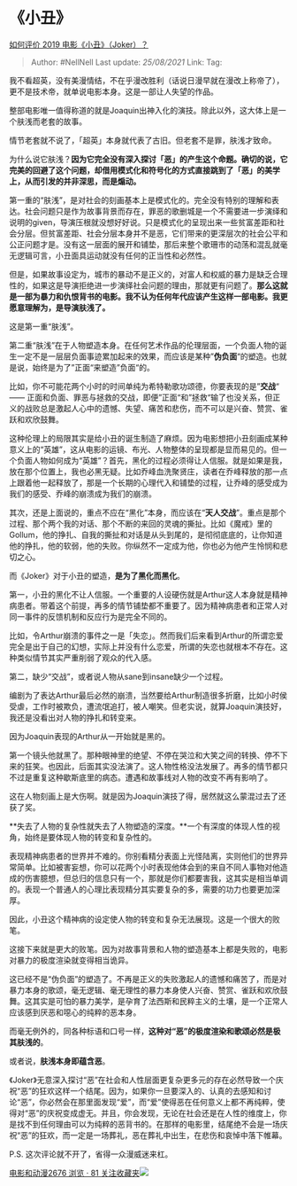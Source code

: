 # 《小丑》
[如何评价 2019 电影《小丑》（Joker）？](https://www.zhihu.com/question/318913382/answer/858881972)

> Author: #NellNell
> Last update: *25/08/2021*
> Link:
> Tag:

我不看超英，没有美漫情结，不在乎漫改胜利（话说日漫早就在漫改上称帝了），更不是技术帝，就单说电影本身。这是一部让人失望的作品。

整部电影唯一值得称道的就是Joaquin出神入化的演技。除此以外，这大体上是一个肤浅而老套的故事。

情节老套就不说了，「超英」本身就代表了古旧。但老套不是罪，肤浅才致命。

为什么说它肤浅？**因为它完全没有深入探讨「恶」的产生这个命题。确切的说，它完美的回避了这个问题，却借用模式化和符号化的方式直接跳到了「恶」的美学上，从而引发的并非深思，而是煽动。**

第一重的“肤浅”，是对社会的刻画基本上是模式化的。完全没有特别的理解和表达。社会问题只是作为故事背景而存在，罪恶的歌删城是一个不需要进一步演绎和说明的given，导演压根就没想好好说。只是模式化的呈现出来一些贫富差距和社会分层。但贫富差距、社会分层本身并不是恶，它们带来的更深层次的社会公平和公正问题才是。没有这一层面的展开和铺垫，那后来整个歌珊市的动荡和混乱就毫无逻辑可言，小丑面具运动就没有任何的正当性和必然性。

但是，如果故事设定为，城市的暴动不是正义的，对富人和权威的暴力是缺乏合理性的，如果这是导演拒绝进一步演绎社会问题的理由，那就更有问题了。**那么这就是一部为暴力和仇恨背书的电影。我不认为任何年代应该产生这样一部电影。我更愿意理解为，是导演肤浅了。**

这是第一重“肤浅”。

第二重“肤浅”在于人物塑造本身。在任何艺术作品的伦理层面，一个负面人物的诞生一定不是一层层负面事迹累加起来的效果，而应该是某种”**伪负面**“的塑造。也就是说，始终是为了”正面“来塑造”负面“的。

比如，你不可能花两个小时的时间单纯为希特勒歌功颂德，你要表现的是”**交战**“ —— 正面和负面、罪恶与拯救的交战，即便”正面“和”拯救“输了也没关系，但正义的战败总是激起人心中的遗憾、失望、痛苦和悲伤，而不可以是兴奋、赞赏、雀跃和欢欣鼓舞。

这种伦理上的局限其实是给小丑的诞生制造了麻烦。因为电影想把小丑刻画成某种意义上的“英雄”，这从电影的运镜、布光、人物整体的呈现都是显而易见的。但一个负面人物如何成为“英雄”？首先，黑化的过程必须得让人信服。就是如果是我，放在那个位置上，我也必黑无疑。比如乔峰血洗聚贤庄，读者在乔峰释放的那一点上跟着他一起释放了，那是一个长期的心理代入和铺垫的过程，让乔峰的感受成为我们的感受、乔峰的崩溃成为我们的崩溃。

其次，还是上面说的，重点不应在“黑化”本身，而应该在“**天人交战**”。重点是那个过程、那个两个我的对话、那个不断的来回的灵魂的撕扯。比如《魔戒》里的Gollum，他的挣扎、自我的撕扯和对话是从头到尾的，是彻彻底底的，让你知道他的挣扎，他的软弱，他的失败。你纵然不一定成为他，你也必为他产生怜悯和悲切之心。

而《Joker》对于小丑的塑造，**是为了黑化而黑化**。

第一，小丑的黑化不让人信服。一个重要的人设硬伤就是Arthur这人本身就是精神病患者。带着这个前提，再多的情节铺垫都不重要了。因为精神病患者和正常人对同一事件的反馈机制和反应行为是完全不同的。

比如，令Arthur崩溃的事件之一是「失恋」。然而我们后来看到Arthur的所谓恋爱完全是出于自己的幻想，实际上并没有什么恋爱，所谓的失恋也就根本不存在。这种类似情节其实严重削弱了观众的代入感。

第二，缺少“交战”，或者说人物从sane到insane缺少一个过程。

编剧为了表达Arthur最后必然的崩溃，当然要给Arthur制造很多折磨，比如小时侯受虐，工作时被欺负，遭流氓追打，被人嘲笑。但老实说，就算Joaquin演技好，我还是没看出对人物的挣扎和转变来。

因为Joaquin表现的Arthur从一开始就是黑的。

第一个镜头他就黑了。那种眼神里的绝望、不停在哭泣和大笑之间的转换、停不下来的狂笑。也因此，后面其实没法演了。这人物性格没法发展了。再多的情节都只不过是重复这种歇斯底里的病态。遭遇和故事线对人物的改变不再有影响了。

这在人物刻画上是大伤啊。就是因为Joaquin演技了得，居然就这么蒙混过去了还获了奖。

**失去了人物的复杂性就失去了人物塑造的深度。**一个有深度的体现人性的视角，始终是要体现人物的转变和复杂性的。

表现精神病患者的世界并不难的。你别看精分表面上光怪陆离，实则他们的世界异常简单。比如被害妄想，你可以花两个小时表现他体会到的来自不同人事物对他造成的伤害臆想，但总归的信息只有一个，那就是你们都要害我，这其实是相当单调的。表现一个普通人的心理比表现精分其实要复杂的多，需要的功力也要更加深厚。

因此，小丑这个精神病的设定使人物的转变和复杂无法展现。这是一个很大的败笔。

这接下来就是更大的败笔。因为对故事背景和人物的塑造基本上都是失败的，电影对暴力的极度渲染就变得相当诡异。

这已经不是“伪负面”的塑造了。不再是正义的失败激起人的遗憾和痛苦了，而是对暴力本身的歌颂，毫无逻辑、毫无理性的暴力本身使人兴奋、赞赏、雀跃和欢欣鼓舞。这其实是可怕的暴力美学，是孕育了法西斯和民粹主义的土壤，是一个正常人应该感到厌恶和噁心的纯粹的恶本身。

而毫无例外的，同各种标语和口号一样，**这种对“恶”的极度渲染和歌颂必然是极其肤浅的**。

或者说，**肤浅本身即蕴含恶**。

《Joker》无意深入探讨“恶”在社会和人性层面更复杂更多元的存在必然导致一个庆祝“恶”的狂欢这样一个结尾。因为，如果你一旦要深入的、认真的去感知和讨论“恶”，你必然会在那里面发现“爱”，而“爱”使得恶在任何意义上都不再纯粹，使得对“恶”的庆祝变成虚无。并且，你会发现，无论在社会还是在人性的维度上，你是找不到任何理由可以为纯粹的恶背书的。在那样的电影里，结尾绝不会是一场庆祝“恶”的狂欢，而一定是一场葬礼，恶在葬礼中出生，在悲伤和哀悼中落下帷幕。

P.S. 这次评论就不开了，省得一众漫威迷来杠。

[电影和动漫2676 浏览 · 81 关注收藏夹![](https://pic2.zhimg.com/80/v2-b2918ef3f9c19572ba524ac59316a917_1440w.png)](https://zhihu.com/collection/313818721)
